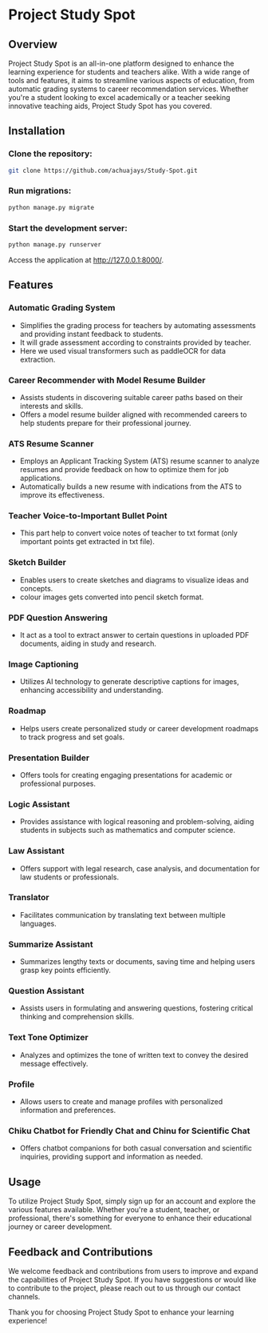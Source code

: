 # Project Study Spot

## Overview

Project Study Spot is an all-in-one platform designed to enhance the learning experience for students and teachers alike. With a wide range of tools and features, it aims to streamline various aspects of education, from automatic grading systems to career recommendation services. Whether you're a student looking to excel academically or a teacher seeking innovative teaching aids, Project Study Spot has you covered.
## Installation

### Clone the repository:
   ```bash
   git clone https://github.com/achuajays/Study-Spot.git
   ```
### Run migrations:
```bash
python manage.py migrate
```
### Start the development server:

```bash
python manage.py runserver
```
Access the application at http://127.0.0.1:8000/.
## Features

### Automatic Grading System
- Simplifies the grading process for teachers by automating assessments and providing instant feedback to students.
- It will grade assessment according to constraints provided by teacher.
- Here we used visual transformers such as paddleOCR for data extraction.

### Career Recommender with Model Resume Builder
- Assists students in discovering suitable career paths based on their interests and skills.
- Offers a model resume builder aligned with recommended careers to help students prepare for their professional journey.

### ATS Resume Scanner
- Employs an Applicant Tracking System (ATS) resume scanner to analyze resumes and provide feedback on how to optimize them for job applications.
- Automatically builds a new resume with indications from the ATS to improve its effectiveness.

### Teacher Voice-to-Important Bullet Point
- This part help to convert voice notes of teacher to txt format (only important points get extracted in txt file).

### Sketch Builder
- Enables users to create sketches and diagrams to visualize ideas and concepts.
- colour images gets converted into pencil sketch format.

### PDF Question Answering
- It act as a tool to extract answer to certain questions in uploaded PDF documents, aiding in study and research.

### Image Captioning
- Utilizes AI technology to generate descriptive captions for images, enhancing accessibility and understanding.

### Roadmap
- Helps users create personalized study or career development roadmaps to track progress and set goals.

### Presentation Builder
- Offers tools for creating engaging presentations for academic or professional purposes.

### Logic Assistant
- Provides assistance with logical reasoning and problem-solving, aiding students in subjects such as mathematics and computer science.

### Law Assistant
- Offers support with legal research, case analysis, and documentation for law students or professionals.

### Translator
- Facilitates communication by translating text between multiple languages.

### Summarize Assistant
- Summarizes lengthy texts or documents, saving time and helping users grasp key points efficiently.

### Question Assistant
- Assists users in formulating and answering questions, fostering critical thinking and comprehension skills.

### Text Tone Optimizer
- Analyzes and optimizes the tone of written text to convey the desired message effectively.

### Profile
- Allows users to create and manage profiles with personalized information and preferences.

### Chiku Chatbot for Friendly Chat and Chinu for Scientific Chat
- Offers chatbot companions for both casual conversation and scientific inquiries, providing support and information as needed.

## Usage

To utilize Project Study Spot, simply sign up for an account and explore the various features available. Whether you're a student, teacher, or professional, there's something for everyone to enhance their educational journey or career development.

## Feedback and Contributions

We welcome feedback and contributions from users to improve and expand the capabilities of Project Study Spot. If you have suggestions or would like to contribute to the project, please reach out to us through our contact channels.

Thank you for choosing Project Study Spot to enhance your learning experience!
